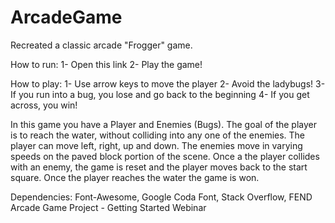 # ArcadeGame
Recreated a classic arcade "Frogger" game.

<p>
How to run:
1- Open this link
2- Play the game!
</p>

<p>
How to play:
1- Use arrow keys to move the player
2- Avoid the ladybugs!
3- If you run into a bug, you lose and go back to the beginning
4- If you get across, you win!
</p>

<p>
In this game you have a Player and Enemies (Bugs). The goal of the player is to reach the water, without colliding into any one of the enemies. The player can move left, right, up and down. The enemies move in varying speeds on the paved block portion of the scene. Once a the player collides with an enemy, the game is reset and the player moves back to the start square. Once the player reaches the water the game is won.
</p>

<p>
Dependencies:
Font-Awesome, Google Coda Font, Stack Overflow, FEND Arcade Game Project - Getting Started Webinar
</p>
